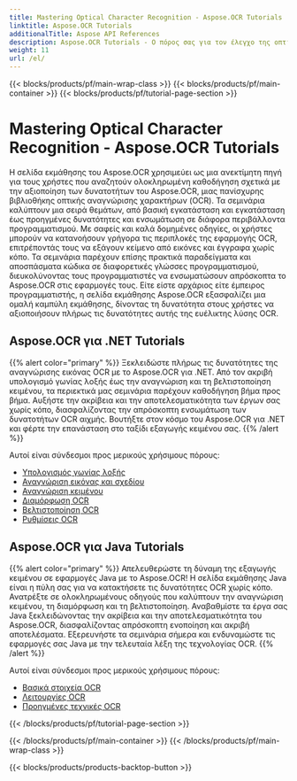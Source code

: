 ```yaml
---
title: Mastering Optical Character Recognition - Aspose.OCR Tutorials
linktitle: Aspose.OCR Tutorials
additionalTitle: Aspose API References
description: Aspose.OCR Tutorials - Ο πόρος σας για τον έλεγχο της οπτικής αναγνώρισης χαρακτήρων με σαφείς οδηγίες και πρακτικά παραδείγματα σε διάφορες γλώσσες.
weight: 11
url: /el/
---
```


{{< blocks/products/pf/main-wrap-class >}}
{{< blocks/products/pf/main-container >}}
{{< blocks/products/pf/tutorial-page-section >}}

# Mastering Optical Character Recognition - Aspose.OCR Tutorials


Η σελίδα εκμάθησης του Aspose.OCR χρησιμεύει ως μια ανεκτίμητη πηγή για τους χρήστες που αναζητούν ολοκληρωμένη καθοδήγηση σχετικά με την αξιοποίηση των δυνατοτήτων του Aspose.OCR, μιας πανίσχυρης βιβλιοθήκης οπτικής αναγνώρισης χαρακτήρων (OCR). Τα σεμινάρια καλύπτουν μια σειρά θεμάτων, από βασική εγκατάσταση και εγκατάσταση έως προηγμένες δυνατότητες και ενσωμάτωση σε διάφορα περιβάλλοντα προγραμματισμού. Με σαφείς και καλά δομημένες οδηγίες, οι χρήστες μπορούν να κατανοήσουν γρήγορα τις περιπλοκές της εφαρμογής OCR, επιτρέποντάς τους να εξάγουν κείμενο από εικόνες και έγγραφα χωρίς κόπο. Τα σεμινάρια παρέχουν επίσης πρακτικά παραδείγματα και αποσπάσματα κώδικα σε διαφορετικές γλώσσες προγραμματισμού, διευκολύνοντας τους προγραμματιστές να ενσωματώσουν απρόσκοπτα το Aspose.OCR στις εφαρμογές τους. Είτε είστε αρχάριος είτε έμπειρος προγραμματιστής, η σελίδα εκμάθησης Aspose.OCR εξασφαλίζει μια ομαλή καμπύλη εκμάθησης, δίνοντας τη δυνατότητα στους χρήστες να αξιοποιήσουν πλήρως τις δυνατότητες αυτής της ευέλικτης λύσης OCR.

## Aspose.OCR για .NET Tutorials
{{% alert color="primary" %}}
Ξεκλειδώστε πλήρως τις δυνατότητες της αναγνώρισης εικόνας OCR με το Aspose.OCR για .NET. Από τον ακριβή υπολογισμό γωνίας λοξής έως την αναγνώριση και τη βελτιστοποίηση κειμένου, τα περιεκτικά μας σεμινάρια παρέχουν καθοδήγηση βήμα προς βήμα. Αυξήστε την ακρίβεια και την αποτελεσματικότητα των έργων σας χωρίς κόπο, διασφαλίζοντας την απρόσκοπτη ενσωμάτωση των δυνατοτήτων OCR αιχμής. Βουτήξτε στον κόσμο του Aspose.OCR για .NET και φέρτε την επανάσταση στο ταξίδι εξαγωγής κειμένου σας.
{{% /alert %}}

Αυτοί είναι σύνδεσμοι προς μερικούς χρήσιμους πόρους:
 
- [Υπολογισμός γωνίας λοξής](./net/skew-angle-calculation/)
- [Αναγνώριση εικόνας και σχεδίου](./net/image-and-drawing-recognition/)
- [Αναγνώριση κειμένου](./net/text-recognition/)
- [Διαμόρφωση OCR](./net/ocr-configuration/)
- [Βελτιστοποίηση OCR](./net/ocr-optimization/)
- [Ρυθμίσεις OCR](./net/ocr-settings/)


## Aspose.OCR για Java Tutorials
{{% alert color="primary" %}}
Απελευθερώστε τη δύναμη της εξαγωγής κειμένου σε εφαρμογές Java με το Aspose.OCR! Η σελίδα εκμάθησης Java είναι η πύλη σας για να κατακτήσετε τις δυνατότητες OCR χωρίς κόπο. Ανατρέξτε σε ολοκληρωμένους οδηγούς που καλύπτουν την αναγνώριση κειμένου, τη διαμόρφωση και τη βελτιστοποίηση. Αναβαθμίστε τα έργα σας Java ξεκλειδώνοντας την ακρίβεια και την αποτελεσματικότητα του Aspose.OCR, διασφαλίζοντας απρόσκοπτη ενοποίηση και ακριβή αποτελέσματα. Εξερευνήστε τα σεμινάρια σήμερα και ενδυναμώστε τις εφαρμογές σας Java με την τελευταία λέξη της τεχνολογίας OCR.
{{% /alert %}}

Αυτοί είναι σύνδεσμοι προς μερικούς χρήσιμους πόρους:
 
- [Βασικά στοιχεία OCR](./java/ocr-basics/)
- [Λειτουργίες OCR](./java/ocr-operations/)
- [Προηγμένες τεχνικές OCR](./java/advanced-ocr-techniques/)




{{< /blocks/products/pf/tutorial-page-section >}}

{{< /blocks/products/pf/main-container >}}
{{< /blocks/products/pf/main-wrap-class >}}

{{< blocks/products/products-backtop-button >}}
